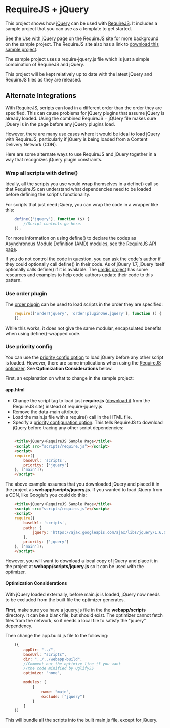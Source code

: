 # RequireJS + jQuery

This project shows how [jQuery](http://jquery.com) can be used with
[RequireJS](http://requirejs.org). It includes a sample project that you can use
as a template to get started.

See the [Use with jQuery](http://requirejs.org/docs/jquery.html) page on the
RequireJS site for more background on the sample project. The RequireJS site
also has a link to
[download this sample project](http://requirejs.org/docs/download.html#samplejquery).

The sample project uses a require-jquery.js file which is just a simple
combination of RequireJS and jQuery.

This project will be kept relatively up to date with the latest jQuery and
RequireJS files as they are released.

## Alternate Integrations

With RequireJS, scripts can load in a different order than the order they are specified.
This can cause problems for jQuery plugins that assume jQuery is already loaded.
Using the combined RequireJS + jQUery file makes sure jQuery is in the page before
any jQuery plugins load.

However, there are many use cases where it would be ideal to load jQuery with
RequireJS, particularly if jQuery is being loaded from a Content Delivery
Network (CDN).

Here are some alternate ways to use RequireJS and jQuery together in a way that
recognizes jQuery plugin constraints.

### Wrap all scripts with define()

Ideally, all the scripts you use would wrap themselves in a define() call so
that RequireJS can understand what dependencies need to be loaded before defining
the script's functionality.

For scripts that just need jQuery, you can wrap the code in a wrapper like
this:

```javascript
    define(['jquery'], function ($) {
        //Script contents go here.
    });
```

For more information on using define() to declare the codes as Asynchronous
Module Definition (AMD) modules, see the
[RequireJS API page](http://requirejs.org/docs/api.html).

If you do not control the code in question, you can ask the code's author if
they could optionally call define() in their code. As of jQuery 1.7, jQuery
itself optionally calls define() if it is available. The
[umdjs project](https://github.com/umdjs/umd) has some resources and examples
to help code authors update their code to this pattern.

### Use order plugin

The [order plugin](http://requirejs.org/docs/api.html#order) can be used to load
scripts in the order they are specified:

```javascript
    require(['order!jquery', 'order!pluginOne.jquery'], function () {
    });
```

While this works, it does not give the same modular, encapsulated benefits when
using define()-wrapped code.

### Use priority config

You can use the [priority config option](https://requirejs.org/docs/api.html#config-priority)
to load jQuery before any other script is loaded. However, there are some
implications when using the
[RequireJS optimizer](http://requirejs.org/docs/optimization.html).
See **Optimization Considerations** below.

First, an explanation on what to change in the sample project:

#### app.html

* Change the script tag to load just **require.js** ([download it](http://requirejs.org/docs/download.html#requirejs) from the RequireJS site) instead of require-jquery.js
* Remove the data-main attribute
* Load the main.js file with a require() call in the HTML file.
* Specify a [priority configuration option](http://requirejs.org/docs/api.html#config). This tells RequireJS to download jQuery before tracing any other script dependencies:

```html

    <title>jQuery+RequireJS Sample Page</title>
    <script src="scripts/require.js"></script>
    <script>
    require({
        baseUrl: 'scripts',
        priority: ['jquery']
    }, ['main']);
    </script>
```

The above example assumes that you downloaded jQuery and placed it in the project
as **webapp/scripts/jquery.js**. If you wanted to load jQuery from a CDN, like Google's you
could do this:

```html
    <title>jQuery+RequireJS Sample Page</title>
    <script src="scripts/require.js"></script>
    <script>
    require({
        baseUrl: 'scripts',
        paths: {
            jquery: 'https://ajax.googleapis.com/ajax/libs/jquery/1.6.0/jquery.min'
        },
        priority: ['jquery']
    }, ['main']);
    </script>
```

However, you will want to download a local copy of jQuery and place it in the
project at **webapp/scripts/jquery.js** so it can be used with the optimizer.

#### Optimization Considerations

With jQuery loaded externally, before main.js is loaded, jQuery now needs to be
excluded from the built file the optimizer generates.

**First**, make sure you have a jquery.js file in the the **webapp/scripts**
directory. It can be a blank file, but should exist. The optimizer cannot
fetch files from the network, so it needs a local file to satisfy the "jquery"
dependency.

Then change the app.build.js file to the following:

```javascript
    ({
        appDir: "../",
        baseUrl: "scripts",
        dir: "../../webapp-build",
        //Comment out the optimize line if you want
        //the code minified by UglifyJS
        optimize: "none",

        modules: [
            {
                name: "main",
                exclude: ["jquery"]
            }
        ]
    })
```

This will bundle all the scripts into the built main.js file, except for jQuery.
